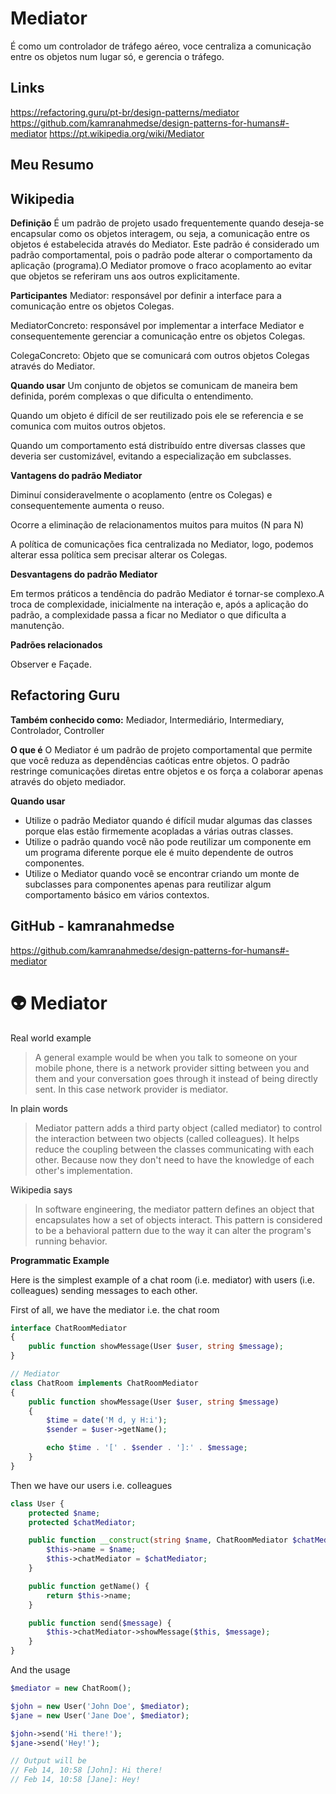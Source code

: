 # Mediator

É como um controlador de tráfego aéreo, voce centraliza a comunicação entre os objetos num lugar só, e gerencia o tráfego.

## Links

https://refactoring.guru/pt-br/design-patterns/mediator
https://github.com/kamranahmedse/design-patterns-for-humans#-mediator
https://pt.wikipedia.org/wiki/Mediator

## Meu Resumo

## Wikipedia

**Definição**
É um padrão de projeto usado frequentemente quando deseja-se encapsular como os objetos interagem, ou seja, a comunicação entre os objetos é estabelecida através do Mediator. Este padrão é considerado um padrão comportamental, pois o padrão pode alterar o comportamento da aplicação (programa).O Mediator promove o fraco acoplamento ao evitar que objetos se referiram uns aos outros explicitamente.

**Participantes**
Mediator: responsável por definir a interface para a comunicação entre os objetos Colegas.

MediatorConcreto: responsável por implementar a interface Mediator e consequentemente gerenciar a comunicação entre os objetos Colegas.

ColegaConcreto: Objeto que se comunicará com outros objetos Colegas através do Mediator.

**Quando usar**
Um conjunto de objetos se comunicam de maneira bem definida, porém complexas o que dificulta o entendimento.

Quando um objeto é difícil de ser reutilizado pois ele se referencia e se comunica com muitos outros objetos.

Quando um comportamento está distribuído entre diversas classes que deveria ser customizável, evitando a especialização em subclasses.

**Vantagens do padrão Mediator**

Diminuí consideravelmente o acoplamento (entre os Colegas) e consequentemente aumenta o reuso.

Ocorre a eliminação de relacionamentos muitos para muitos (N para N)

A política de comunicações fica centralizada no Mediator, logo, podemos alterar essa política sem precisar alterar os Colegas.

**Desvantagens do padrão Mediator**

Em termos práticos a tendência do padrão Mediator é tornar-se complexo.A troca de complexidade, inicialmente na interação e, após a aplicação do padrão, a complexidade passa a ficar no Mediator o que dificulta a manutenção.

**Padrões relacionados**

Observer e Façade.


## Refactoring Guru

**Também conhecido como:** Mediador, Intermediário, Intermediary, Controlador, Controller

**O que é**
O Mediator é um padrão de projeto comportamental que permite que você reduza as dependências caóticas entre objetos. O padrão restringe comunicações diretas entre objetos e os força a colaborar apenas através do objeto mediador.

**Quando usar**
+ Utilize o padrão Mediator quando é difícil mudar algumas das classes porque elas estão firmemente acopladas a várias outras classes.
+ Utilize o padrão quando você não pode reutilizar um componente em um programa diferente porque ele é muito dependente de outros componentes.
+  Utilize o Mediator quando você se encontrar criando um monte de subclasses para componentes apenas para reutilizar algum comportamento básico em vários contextos.

## GitHub - kamranahmedse

https://github.com/kamranahmedse/design-patterns-for-humans#-mediator


👽 Mediator
========

Real world example
> A general example would be when you talk to someone on your mobile phone, there is a network provider sitting between you and them and your conversation goes through it instead of being directly sent. In this case network provider is mediator.

In plain words
> Mediator pattern adds a third party object (called mediator) to control the interaction between two objects (called colleagues). It helps reduce the coupling between the classes communicating with each other. Because now they don't need to have the knowledge of each other's implementation.

Wikipedia says
> In software engineering, the mediator pattern defines an object that encapsulates how a set of objects interact. This pattern is considered to be a behavioral pattern due to the way it can alter the program's running behavior.

**Programmatic Example**

Here is the simplest example of a chat room (i.e. mediator) with users (i.e. colleagues) sending messages to each other.

First of all, we have the mediator i.e. the chat room

```php
interface ChatRoomMediator 
{
    public function showMessage(User $user, string $message);
}

// Mediator
class ChatRoom implements ChatRoomMediator
{
    public function showMessage(User $user, string $message)
    {
        $time = date('M d, y H:i');
        $sender = $user->getName();

        echo $time . '[' . $sender . ']:' . $message;
    }
}
```

Then we have our users i.e. colleagues
```php
class User {
    protected $name;
    protected $chatMediator;

    public function __construct(string $name, ChatRoomMediator $chatMediator) {
        $this->name = $name;
        $this->chatMediator = $chatMediator;
    }

    public function getName() {
        return $this->name;
    }

    public function send($message) {
        $this->chatMediator->showMessage($this, $message);
    }
}
```
And the usage
```php
$mediator = new ChatRoom();

$john = new User('John Doe', $mediator);
$jane = new User('Jane Doe', $mediator);

$john->send('Hi there!');
$jane->send('Hey!');

// Output will be
// Feb 14, 10:58 [John]: Hi there!
// Feb 14, 10:58 [Jane]: Hey!
```
